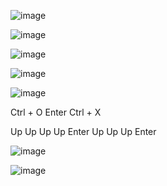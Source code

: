 ![image](https://user-images.githubusercontent.com/122496486/220794330-4edae0a2-165d-46ec-92a1-3f8f06fc3aeb.png)

![image](https://user-images.githubusercontent.com/122496486/220794517-7c78abac-909d-487e-8d0d-6cf7deb2d622.png)

![image](https://user-images.githubusercontent.com/122496486/220794767-639742f4-f5c2-4924-82dd-29bcc98f24c3.png)


![image](https://user-images.githubusercontent.com/122496486/220794853-765a8a9f-ab1b-44e6-ba90-8d334be97518.png)

![image](https://user-images.githubusercontent.com/122496486/220794921-b9746266-a893-4de8-9804-11c4710a258b.png)

Ctrl + O
Enter
Ctrl + X

Up Up Up Up Enter
Up Up Up Enter

![image](https://user-images.githubusercontent.com/122496486/220795056-9cb2da38-893f-4000-9445-cc4fdf2e2a19.png)

![image](https://user-images.githubusercontent.com/122496486/220795542-750bb193-0778-46bc-8a1a-7e2a27b581d4.png)
